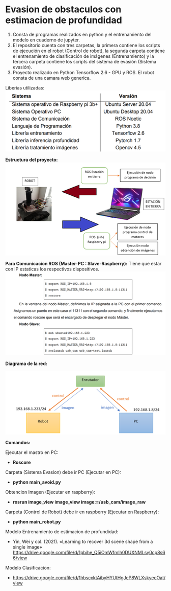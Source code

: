 # Evasion de obstaculos con estimacion de profundidad

1. Consta de programas realizados en python y el entrenamiento del modelo en cuaderno de jupyter. 
2. El repositorio cuenta con tres carpetas, la primera contiene los scripts de ejecución en el robot (Control de robot), la segunda carpeta contiene el entrenamiento de clasificación de imágenes (Entrenamiento) y la tercera carpeta contiene los scripts del sistema de evasión (Sistema evasión).
3. Proyecto realizado en Python Tensorflow 2.6 - GPU y ROS. El robot consta de una camara web generica.

Liberias utilizadas:
<img src="./A.Imagenes/5.png" alt="Imagen 1"/>

 
**Estructura del proyecto:** 
<img src="./A.Imagenes/1.png" alt="Imagen 2"/>
 
 **Para Comunicacion ROS (Master-PC : Slave-Raspberry):** Tiene que estar con IP estaticas los respectivos dispositivos.
<img src="./A.Imagenes/2.png" alt="Imagen 3"/>


 **Diagrama de la red:** 

<img src="./A.Imagenes/4.png" alt="Imagen 4"/>


**Comandos:**

Ejecutar el mastro en PC:

- **Roscore**

Carpeta (Sistema Evasion) debe ir PC (Ejecutar en PC):

- **python main_avoid.py**

Obtencion Imagen (Ejecutar en raspberry):

- **rosrun image_view image_view image:=/usb_cam/image_raw**

Carpeta (Control de Robot) debe ir en raspberry (Ejecutar en Raspberry):

- **python main_robot.py**

Modelo Entrenamiento de estimacion de profundidad:

- Yin, Wei y col. (2021). «Learning to recover 3d scene shape from a single image»
https://drive.google.com/file/d/1pbihe_Q5iOmWfmIh0DUXNMLsy0cp8s66/view

Modelo Clasificacion:
- https://drive.google.com/file/d/1hbscxktAibyHYUtHgJeP8WLXskyecOat/view